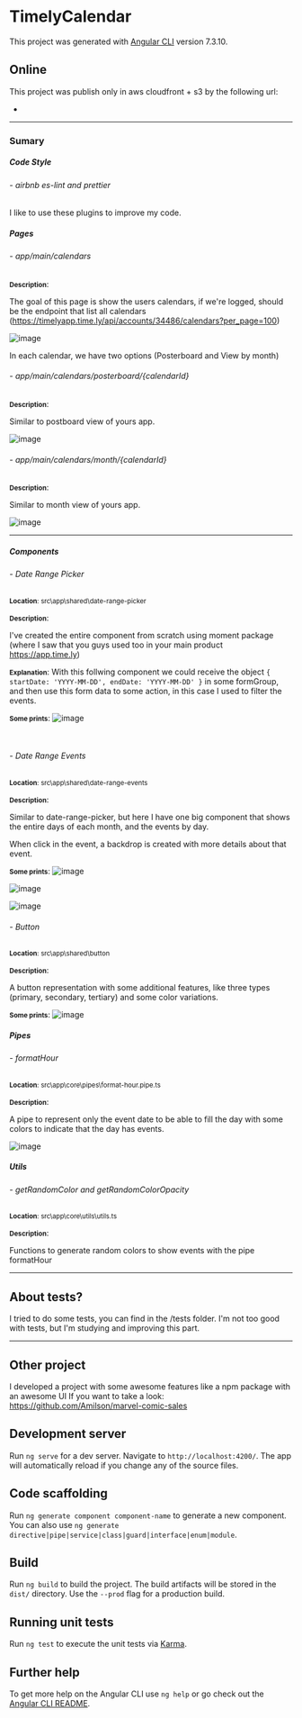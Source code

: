 # TimelyCalendar

This project was generated with [Angular CLI](https://github.com/angular/angular-cli) version 7.3.10.

## Online

This project was publish only in aws cloudfront + s3 by the following url:

-

---

### Sumary

##### Code Style

###### - airbnb es-lint and prettier

I like to use these plugins to improve my code.

##### Pages

###### - app/main/calendars

<small><b>Description</b></small>:

The goal of this page is show the users calendars, if we're logged, should be the endpoint that list all calendars (https://timelyapp.time.ly/api/accounts/34486/calendars?per_page=100)

![image](https://user-images.githubusercontent.com/10110065/156866904-e63707ea-0f58-4d98-8fb5-161bbef5fbf5.png)

In each calendar, we have two options (Posterboard and View by month)

###### - app/main/calendars/posterboard/{calendarId}

<small><b>Description</b></small>:

Similar to postboard view of yours app.

![image](https://user-images.githubusercontent.com/10110065/156866954-23090a26-cab0-4a01-b1ce-2ff388f688da.png)

###### - app/main/calendars/month/{calendarId}

<small><b>Description</b></small>:

Similar to month view of yours app.

![image](https://user-images.githubusercontent.com/10110065/156866969-b1972913-d042-4f54-a649-53886991283b.png)

---

##### Components

###### - Date Range Picker

<small><b>Location</b>: src\app\shared\date-range-picker</small>

<small><b>Description</b></small>:

I've created the entire component from scratch using moment package (where I saw that you guys used too in your main product https://app.time.ly)

<small><b>Explanation</b></small>:
With this follwing component we could receive the object `{ startDate: 'YYYY-MM-DD', endDate: 'YYYY-MM-DD' }` in some formGroup, and then use this form data to some action, in this case I used to filter the events.

<small><b>Some prints</b></small>:
![image](https://user-images.githubusercontent.com/10110065/156865700-e6112a2d-23fa-4f39-9884-86275c89bbb3.png)

</br>

###### - Date Range Events

<small><b>Location</b>: src\app\shared\date-range-events</small>

<small><b>Description</b></small>:

Similar to date-range-picker, but here I have one big component that shows the entire days of each month, and the events by day.

When click in the event, a backdrop is created with more details about that event.

<small><b>Some prints</b></small>:
![image](https://user-images.githubusercontent.com/10110065/156866547-25ce96dc-1cd4-4ade-827e-b6a38a0f696e.png)

![image](https://user-images.githubusercontent.com/10110065/156866571-3a32e11a-980a-4059-a3c2-c4473ed99e89.png)

![image](https://user-images.githubusercontent.com/10110065/156866616-00ee4069-2f0d-44c7-8867-ec7b6d98b5b2.png)

###### - Button

<small><b>Location</b>: src\app\shared\button</small>

<small><b>Description</b></small>:

A button representation with some additional features, like three types (primary, secondary, tertiary) and some color variations.

<small><b>Some prints</b></small>:
![image](https://user-images.githubusercontent.com/10110065/156866758-9468241f-9aa7-4e07-8fce-3946e79395d2.png)

##### Pipes

###### - formatHour

<small><b>Location</b>: src\app\core\pipes\format-hour.pipe.ts</small>

<small><b>Description</b></small>:

A pipe to represent only the event date to be able to fill the day with some colors to indicate that the day has events.

![image](https://user-images.githubusercontent.com/10110065/156866808-a7d01893-9d46-44a3-be3b-d53284653d11.png)

##### Utils

###### - getRandomColor and getRandomColorOpacity

<small><b>Location</b>: src\app\core\utils\utils.ts</small>

<small><b>Description</b></small>:

Functions to generate random colors to show events with the pipe formatHour

---

## About tests?

I tried to do some tests, you can find in the /tests folder.
I'm not too good with tests, but I'm studying and improving this part.

---

## Other project

I developed a project with some awesome features like a npm package with an awesome UI
If you want to take a look: https://github.com/Amilson/marvel-comic-sales

## Development server

Run `ng serve` for a dev server. Navigate to `http://localhost:4200/`. The app will automatically reload if you change any of the source files.

## Code scaffolding

Run `ng generate component component-name` to generate a new component. You can also use `ng generate directive|pipe|service|class|guard|interface|enum|module`.

## Build

Run `ng build` to build the project. The build artifacts will be stored in the `dist/` directory. Use the `--prod` flag for a production build.

## Running unit tests

Run `ng test` to execute the unit tests via [Karma](https://karma-runner.github.io).

## Further help

To get more help on the Angular CLI use `ng help` or go check out the [Angular CLI README](https://github.com/angular/angular-cli/blob/master/README.md).
